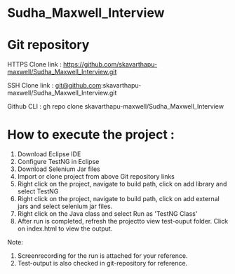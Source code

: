 # Sudha_Maxwell_Interview

# Git repository

HTTPS Clone link : https://github.com/skavarthapu-maxwell/Sudha_Maxwell_Interview.git

SSH Clone link : git@github.com:skavarthapu-maxwell/Sudha_Maxwell_Interview.git

Github CLI : gh repo clone skavarthapu-maxwell/Sudha_Maxwell_Interview

# How to execute the project :

1. Download Eclipse IDE
2. Configure TestNG in Eclipse
3. Download Selenium Jar files
4. Import or clone project from above Git repository links
5. Right click on the project, navigate to build path, click on add library and select TestNG
6. Right click on the project, navigate to build path, click on add external jars and select selenium jar files.
7. Right click on the Java class and select Run as 'TestNG Class'
8. After run is completed, refresh the projectto view test-ouput folder. Click on index.html to view the output.

Note:
1. Screenrecording for the run is attached for your reference.
2. Test-output is also checked in git-repository for reference.





